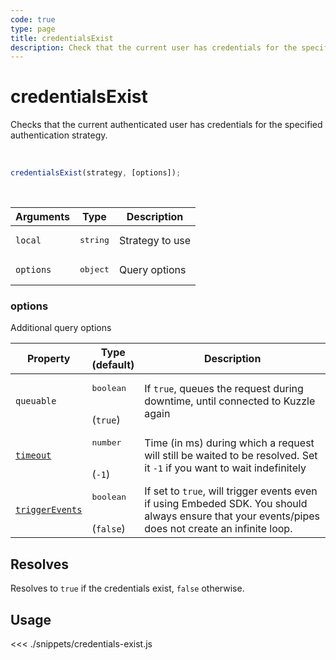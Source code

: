 ```yaml
---
code: true
type: page
title: credentialsExist
description: Check that the current user has credentials for the specified strategy
---
```


# credentialsExist

Checks that the current authenticated user has credentials for the specified authentication strategy.

<br/>

```js
credentialsExist(strategy, [options]);
```

<br/>

| Arguments | Type              | Description     |
| --------- | ----------------- | --------------- |
| `local`   | <pre>string</pre> | Strategy to use |
| `options` | <pre>object</pre> | Query options   |

### options

Additional query options

| Property   | Type<br/>(default)              | Description                                                                                                           |
| ---------- | ------------------------------- | --------------------------------------------------------------------------------------------------------------------- |
| `queuable` | <pre>boolean</pre><br/>(`true`) | If `true`, queues the request during downtime, until connected to Kuzzle again                                          |
| [`timeout`](/sdk/7/core-classes/kuzzle/query#timeout)  | <pre>number</pre><br/> (`-1`)              | Time (in ms) during which a request will still be waited to be resolved. Set it `-1` if you want to wait indefinitely |
| [`triggerEvents`](/sdk/7/core-classes/kuzzle/query#triggerEvents)  | <pre>boolean</pre> <br/>(`false`)| If set to `true`, will trigger events even if using Embeded SDK. You should always ensure that your events/pipes does not create an infinite loop. <SinceBadge version="Kuzzle 2.31.0"/> |

## Resolves

Resolves to `true` if the credentials exist, `false` otherwise.

## Usage

<<< ./snippets/credentials-exist.js
